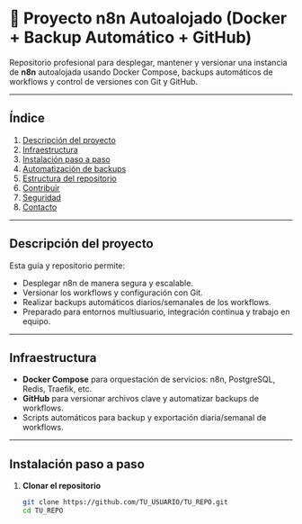 # 🚀 Proyecto n8n Autoalojado (Docker + Backup Automático + GitHub)

Repositorio profesional para desplegar, mantener y versionar una instancia de **n8n** autoalojada usando Docker Compose, backups automáticos de workflows y control de versiones con Git y GitHub.

---

## Índice
1. [Descripción del proyecto](#descripción-del-proyecto)
2. [Infraestructura](#infraestructura)
3. [Instalación paso a paso](#instalación-paso-a-paso)
4. [Automatización de backups](#automatización-de-backups)
5. [Estructura del repositorio](#estructura-del-repositorio)
6. [Contribuir](#contribuir)
7. [Seguridad](#seguridad-y-buenas-prácticas)
8. [Contacto](#contacto)

---

## Descripción del proyecto

Esta guía y repositorio permite:
- Desplegar n8n de manera segura y escalable.
- Versionar los workflows y configuración con Git.
- Realizar backups automáticos diarios/semanales de los workflows.
- Preparado para entornos multiusuario, integración continua y trabajo en equipo.

---

## Infraestructura

- **Docker Compose** para orquestación de servicios: n8n, PostgreSQL, Redis, Traefik, etc.
- **GitHub** para versionar archivos clave y automatizar backups de workflows.
- Scripts automáticos para backup y exportación diaria/semanal de workflows.

---

## Instalación paso a paso

1. **Clonar el repositorio**
   ```bash
   git clone https://github.com/TU_USUARIO/TU_REPO.git
   cd TU_REPO
